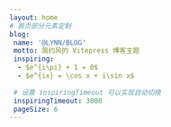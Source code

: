 ```yaml
---
layout: home
# 首页部分元素定制
blog:
 name: '@LYNN/BLOG'
 motto: 简约风的 Vitepress 博客主题
 inspiring:
  - $e^{i\pi} + 1 = 0$
  - $e^{ix} = \cos x + i\sin x$
  
 # 设置 inspiringTimeout 可以实现自动切换
 inspiringTimeout: 3000
 pageSize: 6
---
```




